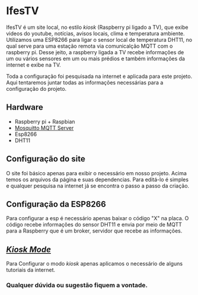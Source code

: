 # IfesTV
IfesTV é um site local, no estilo _kiosk_ (Raspberry pi ligado a TV), que exibe videos do youtube, notícias, avisos locais, clima e temperatura ambiente.
Utilizamos uma ESP8266 para ligar o sensor local de temperatura DHT11, no qual serve para uma estação remota via comunicalção MQTT com o raspberry pi.
Desse jeito, a raspberry ligada a TV recebe informações de um ou vários sensores em um ou mais prédios e também informações da internet e exibe na TV.

Toda a configuração foi pesquisada na internet e aplicada para este projeto. Aqui tentaremos juntar todas as informações necessárias para a configuração do projeto.

## Hardware
* Raspberry pi + Raspbian
* [Mosquitto MQTT Server](https://randomnerdtutorials.com/how-to-install-mosquitto-broker-on-raspberry-pi/)
* Esp8266
* DHT11

## Configuração do site
O site foi básico apenas para exibir o necessário em nosso projeto. Acima temos os arquivos da página e suas dependencias.
Para editá-lo é simples e qualquer pesquisa na internet já se encontra o passo a passo da criação.

## Configuração da ESP8266
Para configurar a esp é necessário apenas baixar o código "X" na placa.
O código recebe informações do sensor DHT11 e envia por meio de MQTT para a Raspberry que é um broker, servidor que recebe as informações.

## [_Kiosk Mode_](https://pimylifeup.com/raspberry-pi-kiosk/)

Para Configurar o modo _kiosk_ apenas aplicamos o necessário de alguns tutoriais da internet.

### Qualquer dúvida ou sugestão fiquem a vontade.
